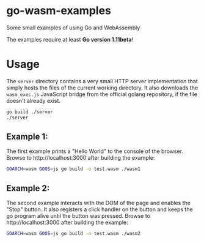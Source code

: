# go-wasm-examples
Some small examples of using Go and WebAssembly

The examples require at least **Go version 1.11beta**!

# Usage

The `server` directory contains a very small HTTP server implementation that simply hosts the files of the current working directory.
It also downloads the `wasm_exec.js` JavaScript bridge from the official golang repository, if the file doesn't already exist.

```bash
go build ./server
./server
```


## Example 1:

The first example prints a "Hello World" to the console of the browser.
Browse to http://localhost:3000 after building the example:

```bash
GOARCH=wasm GOOS=js go build -o test.wasm ./wasm1
```

## Example 2:

The second example interacts with the DOM of the page and enables the "Stop" button.
It also registers a click handler on the button and keeps the go program alive until the button was pressed.
Browse to http://localhost:3000 after building the example:

```bash
GOARCH=wasm GOOS=js go build -o test.wasm ./wasm2
```
